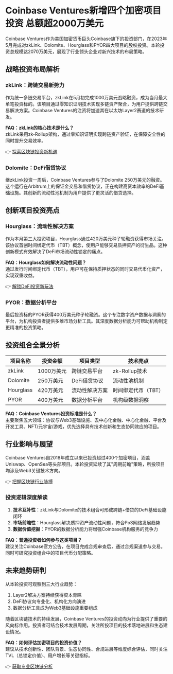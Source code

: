 # Coinbase Ventures新增四个加密项目投资 总额超2000万美元

Coinbase Ventures作为美国加密货币巨头Coinbase旗下的投资部门，在2023年5月完成对zkLink、Dolomite、Hourglass和PYOR四大项目的股权投资。本轮投资总规模达2070万美元，展现了行业领头企业对新兴技术的布局策略。

## 战略投资布局解析

### zkLink：跨链交易新势力
作为统一多链交易平台，zkLink在5月初完成1000万美元战略融资，成为当月最大单笔投资标的。该项目通过零知识证明技术实现多链资产聚合，为用户提供跨链交易解决方案。Coinbase Ventures的注资将加速其在以太坊Layer2赛道的技术研发。

**FAQ：zkLink的核心技术是什么？**  
zkLink采用zk-Rollup架构，通过零知识证明实现跨链资产验证，在保障安全性的同时提升交易效率。

👉 [探索区块链投资新机遇](https://bit.ly/okx_welcome)

### Dolomite：DeFi借贷协议
继zkLink投资一周后，Coinbase Ventures参与了Dolomite 250万美元的融资。这个运行在Arbitrum上的保证金交易和借贷协议，正在构建高资本效率的DeFi基础设施。其创新的流动性池机制为用户提供了更灵活的借贷选择。

## 创新项目投资亮点

### Hourglass：流动性解决方案
作为本月第三大投资项目，Hourglass通过420万美元种子轮融资获得市场关注。该协议首创时间绑定代币（TBT）概念，使用户能够交易质押资产的衍生品。这种创新模式有效解决了DeFi市场流动性锁定的痛点。

**FAQ：Hourglass如何解决流动性问题？**  
通过发行时间绑定代币（TBT），用户可在保持质押状态的同时交易代币化资产，实现双重收益。

👉 [解锁DeFi投资新玩法](https://bit.ly/okx_welcome)

### PYOR：数据分析平台
最后投资标的PYOR获得400万美元种子轮融资。这个专注数字资产数据与洞察的平台，为机构投资者提供多维市场分析工具。其深度数据分析能力可帮助机构制定更精准的投资策略。

## 投资组合全景分析

| 项目名称   | 投资金额   | 项目类型               | 技术亮点               |
|------------|------------|------------------------|------------------------|
| zkLink     | 1000万美元 | 跨链交易平台           | zk-Rollup技术          |
| Dolomite   | 250万美元  | DeFi借贷协议           | 流动性池机制           |
| Hourglass  | 420万美元  | 流动性解决方案         | 时间绑定代币（TBT）    |
| PYOR       | 400万美元  | 数据分析平台           | 机构级数据洞察         |

**FAQ：Coinbase Ventures投资标准是什么？**  
主要聚焦五大领域：协议与Web3基础设施、去中心化金融、中心化金融、平台及开发工具、NFT/元宇宙/游戏，优先选择具有技术创新和生态协同效应的项目。

## 行业影响与展望

Coinbase Ventures自2018年成立以来已投资超过400个加密项目，涵盖Uniswap、OpenSea等头部项目。本轮投资延续了其"周期前瞻"策略，所投项目均涉及Web3关键技术方向。

👉 [把握区块链行业脉搏](https://bit.ly/okx_welcome)

### 投资逻辑深度解读
1. **技术互补性**：zkLink与Dolomite的技术组合可形成跨链+借贷的DeFi基础设施闭环
2. **市场前瞻性**：Hourglass解决质押资产流动性问题，符合PoS网络发展趋势
3. **数据价值挖掘**：PYOR的数据分析能力将增强Coinbase机构服务的竞争力

**FAQ：普通投资者如何参与这类项目？**  
建议关注Coinbase官方公告，在项目完成合规审查后，通过合规渠道参与交易。同时可研究投资组合中的项目代币分配策略。

## 未来趋势研判

从本轮投资可观察到三大行业趋势：
1. Layer2解决方案持续获得资本青睐
2. DeFi协议向专业化、机构化方向演进
3. 数据分析工具成为Web3基础设施重要组成

随着区块链技术的持续发展，Coinbase Ventures的投资动向为行业提供了重要的风向标作用。投资者可结合技术发展周期，关注所投项目的技术落地进展和生态建设情况。

**FAQ：如何评估加密项目的投资价值？**  
建议从技术创新性、团队背景、生态协同性、合规进展等维度综合评估，同时关注TVL（总锁定价值）、用户增长等关键指标。

👉 [获取专业区块链分析](https://bit.ly/okx_welcome)